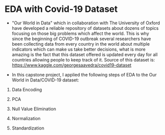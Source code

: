 # EDA with Covid-19 Dataset

* "Our World in Data" which in collaboration with The University of Oxford have developed a reliable repository of datasets about dozens of topics focusing on those big problems which affect the world. This is why since the beginning of COVID-19 outbreak several researchers have been collecting data from every country in the world about multiple indicators which can make us take better decisions, what is more amazing is the fact that this dataset offered is updated every day for all countries allowing people to keep track of it.
Source of this dataset is: https://www.kaggle.com/georgesaavedra/covid19-dataset

* In this capstone project, I applied the following steps of EDA to the Our World in Data/COVID-19 dataset:


1. Data Encoding

2. PCA

3. Null Value Elimination

4. Normalization

5. Standardization
